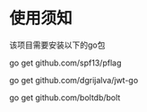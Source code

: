 # 使用须知
该项目需要安装以下的go包

go get github.com/spf13/pflag 

go get github.com/dgrijalva/jwt-go

go get github.com/boltdb/bolt
